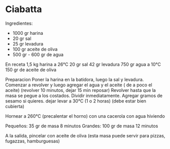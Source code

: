 # Ciabatta

Ingredientes:
- 1000 gr harina
- 20 gr sal
- 25 gr levadura
- 100 gr aceite de oliva
- 500 gr - 600 gr de agua

En receta
1,5 kg harina a 26°C
20 gr sal
42 gr levadura
750 gr agua a 10°C
150 gr de aceite de oliva

Preparacion
Poner la harina en la batidora, luego la sal y levadura. Comenzar a revolver y luego agregar el agua y el aceite ( de a poco el aceite) (revolver 10 minutos, dejar 15 min reposar)
Revolver hasta que la masa se pegue a los costados. Dividir inmediatamente. Agregar gramos de sesamo si quieres. dejar levar a 30°C (1 o 2 horas) (debe estar bien cubierta)

Hornear a 260°C (precalentar el horno) con una cacerola con agua hiviendo

Pequeños: 35 gr de masa 8 minutos
Grandes: 100 gr de masa 12 minutos

A la salida, pincelar con aceite de oliva 
(esta masa puede servir para pizzas, fugazzas, hamburguesas)

